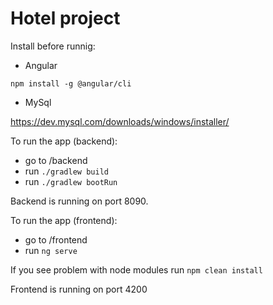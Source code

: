 # Hotel project 

Install before runnig:

- Angular  

`npm install -g @angular/cli`

- MySql 

https://dev.mysql.com/downloads/windows/installer/

To run the app (backend):
- go to  /backend
- run `./gradlew build`
- run `./gradlew bootRun`

Backend is running on port 8090.

To run the app (frontend):
- go to /frontend 
- run `ng serve`

If you see problem with node modules run `npm clean install`

Frontend is running on port 4200
